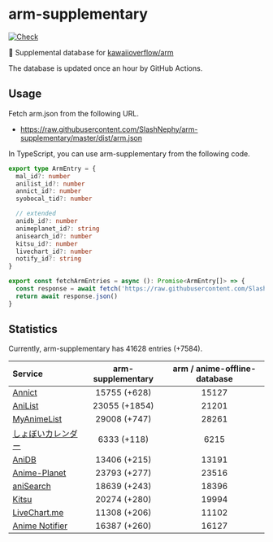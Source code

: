 # arm-supplementary

[![Check](https://github.com/SlashNephy/arm-supplementary/actions/workflows/check-node.yml/badge.svg)](https://github.com/SlashNephy/arm-supplementary/actions/workflows/check-node.yml)

💊 Supplemental database for [kawaiioverflow/arm](https://github.com/kawaiioverflow/arm)

The database is updated once an hour by GitHub Actions.

## Usage

Fetch arm.json from the following URL.

- https://raw.githubusercontent.com/SlashNephy/arm-supplementary/master/dist/arm.json

In TypeScript, you can use arm-supplementary from the following code.

```TypeScript
export type ArmEntry = {
  mal_id?: number
  anilist_id?: number
  annict_id?: number
  syobocal_tid?: number

  // extended
  anidb_id?: number
  animeplanet_id?: string
  anisearch_id?: number
  kitsu_id?: number
  livechart_id?: number
  notify_id?: string
}

export const fetchArmEntries = async (): Promise<ArmEntry[]> => {
  const response = await fetch('https://raw.githubusercontent.com/SlashNephy/arm-supplementary/master/dist/arm.json')
  return await response.json()
}
```

## Statistics

Currently, arm-supplementary has 41628 entries (+7584).

| Service                                     | arm-supplementary | arm / anime-offline-database |
| :------------------------------------------ | :---------------: | :--------------------------: |
| [Annict](https://annict.com)                |   15755 (+628)    |            15127             |
| [AniList](https://anilist.co)               |   23055 (+1854)   |            21201             |
| [MyAnimeList](https://myanimelist.net)      |   29008 (+747)    |            28261             |
| [しょぼいカレンダー](https://cal.syoboi.jp) |    6333 (+118)    |             6215             |
| [AniDB](https://anidb.net)                  |   13406 (+215)    |            13191             |
| [Anime-Planet](https://anime-planet.com)    |   23793 (+277)    |            23516             |
| [aniSearch](https://anisearch.com)          |   18639 (+243)    |            18396             |
| [Kitsu](https://kitsu.io)                   |   20274 (+280)    |            19994             |
| [LiveChart.me](https://livechart.me)        |   11308 (+206)    |            11102             |
| [Anime Notifier](https://notify.moe)        |   16387 (+260)    |            16127             |

